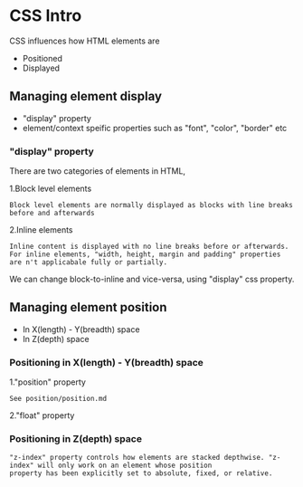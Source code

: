 # CSS Intro

CSS influences how HTML elements are

 * Positioned
 * Displayed

## Managing element display

 * "display" property
 * element/context speific properties such as "font", "color", "border" etc

### "display" property
There are two categories of elements in HTML,

 1.Block level elements

    Block level elements are normally displayed as blocks with line breaks before and afterwards

 2.Inline elements

    Inline content is displayed with no line breaks before or afterwards.
    For inline elements, "width, height, margin and padding" properties are n't applicabale fully or partially.

We can change block-to-inline and vice-versa, using "display" css property.

## Managing element position

 * In X(length) - Y(breadth) space
 * In Z(depth) space

### Positioning in X(length) - Y(breadth) space

 1."position" property

    See position/position.md

 2."float" property

### Positioning in Z(depth) space

    "z-index" property controls how elements are stacked depthwise. "z-index" will only work on an element whose position
    property has been explicitly set to absolute, fixed, or relative.
